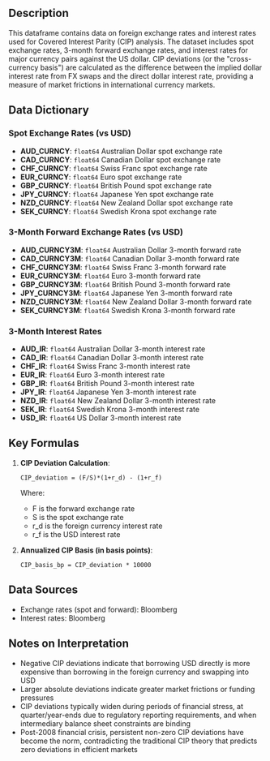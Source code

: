 ## Description

This dataframe contains data on foreign exchange rates and interest rates used for Covered Interest Parity (CIP) analysis. The dataset includes spot exchange rates, 3-month forward exchange rates, and interest rates for major currency pairs against the US dollar. CIP deviations (or the "cross-currency basis") are calculated as the difference between the implied dollar interest rate from FX swaps and the direct dollar interest rate, providing a measure of market frictions in international currency markets.

## Data Dictionary

### Spot Exchange Rates (vs USD)
- **AUD_CURNCY**: `float64` Australian Dollar spot exchange rate
- **CAD_CURNCY**: `float64` Canadian Dollar spot exchange rate
- **CHF_CURNCY**: `float64` Swiss Franc spot exchange rate
- **EUR_CURNCY**: `float64` Euro spot exchange rate
- **GBP_CURNCY**: `float64` British Pound spot exchange rate
- **JPY_CURNCY**: `float64` Japanese Yen spot exchange rate
- **NZD_CURNCY**: `float64` New Zealand Dollar spot exchange rate
- **SEK_CURNCY**: `float64` Swedish Krona spot exchange rate

### 3-Month Forward Exchange Rates (vs USD)
- **AUD_CURNCY3M**: `float64` Australian Dollar 3-month forward rate
- **CAD_CURNCY3M**: `float64` Canadian Dollar 3-month forward rate
- **CHF_CURNCY3M**: `float64` Swiss Franc 3-month forward rate
- **EUR_CURNCY3M**: `float64` Euro 3-month forward rate
- **GBP_CURNCY3M**: `float64` British Pound 3-month forward rate
- **JPY_CURNCY3M**: `float64` Japanese Yen 3-month forward rate
- **NZD_CURNCY3M**: `float64` New Zealand Dollar 3-month forward rate
- **SEK_CURNCY3M**: `float64` Swedish Krona 3-month forward rate

### 3-Month Interest Rates
- **AUD_IR**: `float64` Australian Dollar 3-month interest rate
- **CAD_IR**: `float64` Canadian Dollar 3-month interest rate
- **CHF_IR**: `float64` Swiss Franc 3-month interest rate
- **EUR_IR**: `float64` Euro 3-month interest rate
- **GBP_IR**: `float64` British Pound 3-month interest rate
- **JPY_IR**: `float64` Japanese Yen 3-month interest rate
- **NZD_IR**: `float64` New Zealand Dollar 3-month interest rate
- **SEK_IR**: `float64` Swedish Krona 3-month interest rate
- **USD_IR**: `float64` US Dollar 3-month interest rate




## Key Formulas

1. **CIP Deviation Calculation**:
   ```
   CIP_deviation = (F/S)*(1+r_d) - (1+r_f)
   ```
   Where:
   - F is the forward exchange rate
   - S is the spot exchange rate
   - r_d is the foreign currency interest rate
   - r_f is the USD interest rate

2. **Annualized CIP Basis (in basis points)**:
   ```
   CIP_basis_bp = CIP_deviation * 10000
   ```

## Data Sources

- Exchange rates (spot and forward): Bloomberg
- Interest rates: Bloomberg


## Notes on Interpretation

- Negative CIP deviations indicate that borrowing USD directly is more expensive than borrowing in the foreign currency and swapping into USD
- Larger absolute deviations indicate greater market frictions or funding pressures
- CIP deviations typically widen during periods of financial stress, at quarter/year-ends due to regulatory reporting requirements, and when intermediary balance sheet constraints are binding
- Post-2008 financial crisis, persistent non-zero CIP deviations have become the norm, contradicting the traditional CIP theory that predicts zero deviations in efficient markets